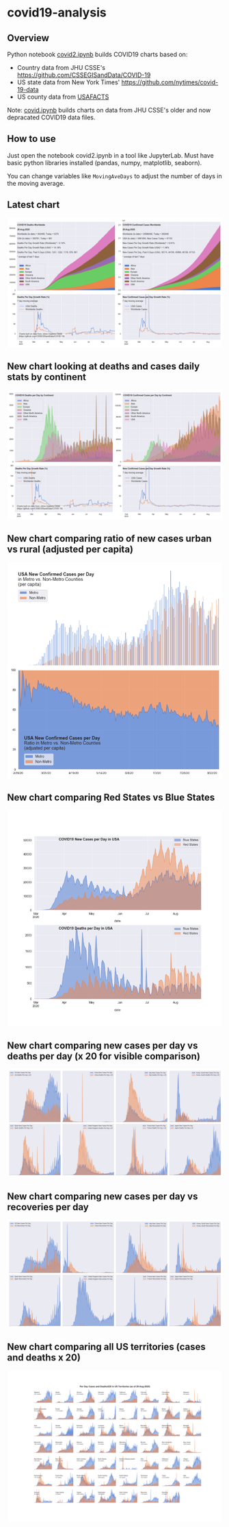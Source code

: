 # covid19-analysis

## Overview
Python notebook [covid2.ipynb](https://github.com/danlaw/covid19-analysis/blob/master/covid2.ipynb) builds COVID19 charts based on:
* Country data from JHU CSSE's https://github.com/CSSEGISandData/COVID-19
* US state data from New York Times' https://github.com/nytimes/covid-19-data
* US county data from [USAFACTS](https://usafacts.org/visualizations/coronavirus-covid-19-spread-map/)

Note: [covid.ipynb](https://github.com/danlaw/covid19-analysis/blob/master/covid.ipynb) builds charts on data from JHU CSSE's older and now depracated COVID19 data files.

## How to use
Just open the notebook covid2.ipynb in a tool like JupyterLab. Must have basic python libraries installed (pandas, numpy, matplotlib, seaborn).

You can change variables like ``MovingAveDays`` to adjust the number of days in the moving average.

## Latest chart
![Latest chart](charts/20200829-covid19-chart.png)

## New chart looking at deaths and cases daily stats by continent
![Comparison chart](charts/20200829-covid19-chart-perday.png)

## New chart comparing ratio of new cases urban vs rural (adjusted per capita)
![Urban rural per capita chart](charts/20200829-US-counties-urban-vs-rural-per-capita.png)

## New chart comparing Red States vs Blue States
![Red vs Blue chart](charts/20200829-compare-daily-red-vs-blue-states.png)

## New chart comparing new cases per day vs deaths per day (x 20 for visible comparison)
![Comparison chart](charts/20200829-comparison-chart.png)

## New chart comparing new cases per day vs recoveries per day
![Recovery chart](charts/20200829-comparison-recovery-chart.png)

## New chart comparing all US territories (cases and deaths x 20)
![Territories chart](charts/20200829-compare-US-territories.png)

